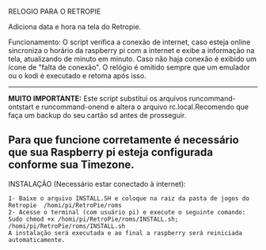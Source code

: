 RELOGIO PARA O RETROPIE

Adiciona data e hora na tela do Retropie.

Funcionamento: 
O script verifica a conexão de internet, caso esteja online sincroniza o horário da raspberry pi com a internet e exibe a informação na tela, atualizando de minuto em minuto. Caso não haja conexão é exibido um ícone de "falta de conexão".
O relógio é omitido sempre que um emulador ou o kodi é executado e retoma após isso.

---------------------------------------------------------------------------------------------------------------------------------
  **MUITO IMPORTANTE:** 
  Este script substitui os arquivos runcommand-ontstart e runcommand-onend e altera o arquivo rc.local.Recomendo que faça um backup do seu cartão sd antes de prosseguir.
    
  Para que funcione corretamente é necessário que sua Raspberry pi esteja configurada conforme sua Timezone.
----------------------------------------------------------------------------------------------------------------------------------


   INSTALAÇÃO (Necessário estar conectado à internet): 

    1- Baixe o arquivo INSTALL.SH e coloque na raiz da pasta de jogos do Retropie  /homi/pi/RetroPie/roms
    2- Acesse o terminal (com usuário pi) e execute o seguinte comando:
    Sudo chmod +x /homi/pi/RetroPie/roms/INSTALL.sh; /homi/pi/RetroPie/roms/INSTALL.sh 
    A instalação será executada e ao final a raspberry será reiniciada automaticamente.

